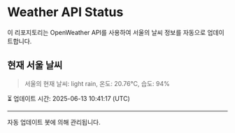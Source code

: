 
# Weather API Status

이 리포지토리는 OpenWeather API를 사용하여 서울의 날씨 정보를 자동으로 업데이트합니다.

## 현재 서울 날씨
> 서울의 현재 날씨: light rain, 온도: 20.76°C, 습도: 94%

⏳ 업데이트 시간: 2025-06-13 10:41:17 (UTC)

---
자동 업데이트 봇에 의해 관리됩니다.
